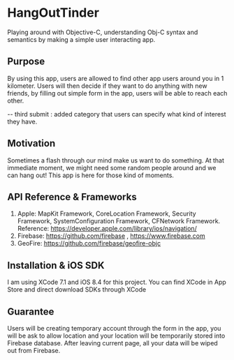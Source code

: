 # HangOutTinder
Playing around with Objective-C, understanding Obj-C syntax and semantics by making a simple user interacting app.



## Purpose 
By using this app, users are allowed to find other app users around you in 1 kilometer. Users will then decide if they want to do anything with new friends, by filling out simple form in the app, users will be able to reach each other.
 
 -- third submit : added category that users can specify what kind of interest they have.

## Motivation
Sometimes a flash through our mind make us want to do something. At that immediate moment,  we might need some random people around and we can hang out! This app is here for those kind of moments. 

## API Reference & Frameworks
1. Apple: MapKit Framework, CoreLocation Framework, Security Framework, SystemConfiguration Framework, CFNetwork Framework.
	Reference: https://developer.apple.com/library/ios/navigation/
2. Firebase: https://github.com/firebase , https://www.firebase.com
3. GeoFire: https://github.com/firebase/geofire-objc

## Installation & iOS SDK
I am using XCode 7.1 and iOS 8.4 for this project. You can find XCode in App Store and direct download SDKs through XCode

## Guarantee
Users will be creating temporary account through the form in the app, you will be ask to allow location and your location will be temporarily stored into Firebase database. After leaving current page, all your data will be wiped out from Firebase.
